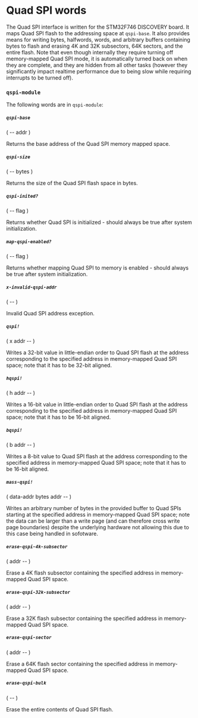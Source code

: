 # Quad SPI words

The Quad SPI interface is written for the STM32F746 DISCOVERY board. It maps Quad SPI flash to the addressing space at `qspi-base`. It also provides means for writing bytes, halfwords, words, and arbitrary buffers containing bytes to flash and erasing 4K and 32K subsectors, 64K sectors, and the entire flash. Note that even though internally they require turning off memory-mapped Quad SPI mode, it is automatically turned back on when they are complete, and they are hidden from all other tasks (however they significantly impact realtime performance due to being slow while requiring interrupts to be turned off).

### `qspi-module`

The following words are in `qspi-module`:

##### `qspi-base`
( -- addr )

Returns the base address of the Quad SPI memory mapped space.

##### `qspi-size`
( -- bytes )

Returns the size of the Quad SPI flash space in bytes.

##### `qspi-inited?`
( -- flag )

Returns whether Quad SPI is initialized - should always be true after system initialization.

##### `map-qspi-enabled?`
( -- flag )

Returns whether mapping Quad SPI to memory is enabled - should always be true after system initialization.

##### `x-invalid-qspi-addr`
( -- )

Invalid Quad SPI address exception.

##### `qspi!`
( x addr -- )

Writes a 32-bit value in little-endian order to Quad SPI flash at the address corresponding to the specified address in memory-mapped Quad SPI space; note that it has to be 32-bit aligned.

##### `hqspi!`
( h addr -- )

Writes a 16-bit value in little-endian order to Quad SPI flash at the address corresponding to the specified address in memory-mapped Quad SPI space; note that it has to be 16-bit aligned.

##### `bqspi!`
( b addr -- )

Writes a 8-bit value to Quad SPI flash at the address corresponding to the specified address in memory-mapped Quad SPI space; note that it has to be 16-bit aligned.

##### `mass-qspi!`
( data-addr bytes addr -- )

Writes an arbitrary number of bytes in the provided buffer to Quad SPIs starting at the specified address in memory-mapped Quad SPI space; note the data can be larger than a write page (and can therefore cross write page boundaries) despite the underlying hardware not allowing this due to this case being handled in sofotware.

##### `erase-qspi-4k-subsector`
( addr -- )

Erase a 4K flash subsector containing the specified address in memory-mapped Quad SPI space.

##### `erase-qspi-32k-subsector`
( addr -- )

Erase a 32K flash subsector containing the specified address in memory-mapped Quad SPI space.

##### `erase-qspi-sector`
( addr -- )

Erase a 64K flash sector containing the specified address in memory-mapped Quad SPI space.

##### `erase-qspi-bulk`
( -- )

Erase the entire contents of Quad SPI flash.
